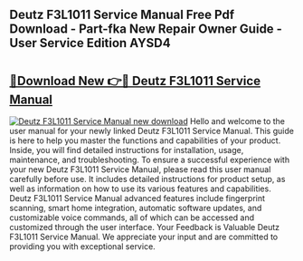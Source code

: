 ## Deutz F3L1011 Service Manual Free Pdf Download - Part-fka New Repair Owner Guide - User Service Edition AYSD4

# <h2><a href="http://bc41012.oget.top/?id=Deutz+F3L1011+Service+Manual">🔗Download New 👉🔴 Deutz F3L1011 Service Manual</a></h2>

[![Deutz F3L1011 Service Manual new download](https://i.imgur.com/5g1atiW.png)](http://bc41012.oget.top/?id=Deutz+F3L1011+Service+Manual)
Hello and welcome to the user manual for your newly linked Deutz F3L1011 Service Manual. This guide is here to help you master the functions and capabilities of your product. Inside, you will find detailed instructions for installation, usage, maintenance, and troubleshooting. To ensure a successful experience with your new Deutz F3L1011 Service Manual, please read this user manual carefully before use. It includes detailed instructions for product setup, as well as information on how to use its various features and capabilities. Deutz F3L1011 Service Manual advanced features include fingerprint scanning, smart home integration, automatic software updates, and customizable voice commands, all of which can be accessed and customized through the user interface. Your Feedback is Valuable Deutz F3L1011 Service Manual. We appreciate your input and are committed to providing you with exceptional service.
